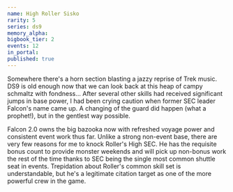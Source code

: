 ```yaml
---
name: High Roller Sisko
rarity: 5
series: ds9
memory_alpha:
bigbook_tier: 2
events: 12
in_portal:
published: true
---
```


Somewhere there's a horn section blasting a jazzy reprise of Trek music. DS9 is old enough now that we can look back at this heap of campy schmaltz with fondness... After several other skills had received significant jumps in base power, I had been crying caution when former SEC leader Falcon's name came up. A changing of the guard did happen (what a prophet!), but in the gentlest way possible.

Falcon 2.0 owns the big bazooka now with refreshed voyage power and consistent event work thus far. Unlike a strong non-event base, there are very few reasons for me to knock Roller's High SEC. He has the requisite bonus count to provide monster weekends and will pick up non-bonus work the rest of the time thanks to SEC being the single most common shuttle seat in events. Trepidation about Roller's common skill set is understandable, but he's a legitimate citation target as one of the more powerful crew in the game.
